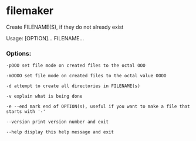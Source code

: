 # filemaker
Create FILENAME(S), if they do not already exist

Usage: [OPTION]... FILENAME...

### Options:
  
    -pOOO set file mode on created files to the octal OOO
    
    -mOOOO set file mode on created files to the octal value OOOO
    
    -d attempt to create all directories in FILENAME(s)
    
    -v explain what is being done
    
    -e --end mark end of OPTION(s), useful if you want to make a file that starts with '-'
    
    --version print version number and exit
    
    --help display this help message and exit
